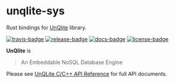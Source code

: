 # unqlite-sys

Rust bindings for [UnQlite][] library.

[![travis-badge][]][travis] [![release-badge][]][cargo]
[![docs-badge][]][docs] [![license-badge][]][license]

**UnQlite** is
> An Embeddable NoSQL Database Engine

Please see [UnQLite C/C++ API Reference][] for full API documents.

[UnQlite]: http://unqlite.org
[UnQLite C/C++ API Reference]: http://unqlite.org/c_api.html
[travis-badge]: https://travis-ci.org/zitsen/unqlite-sys.rs.svg?branch=master
[travis]: https://travis-ci.org/zitsen/unqlite-sys.rs
[release-badge]: https://img.shields.io/github/release/zitsen/unqlite-sys.rs.svg?style=flat-square
[cargo]: https://crates.io/crates/unqlite-sys
[docs-badge]: https://img.shields.io/badge/API-docs-blue.svg?style=flat-square
[docs]: https://zitsen.github.io/unqlite-sys.rs
[license-badge]: https://img.shields.io/badge/license-MIT-lightgray.svg?style=flat-square
[license]: https://github.com/zitsen/unqlite-sys.rs/blob/master/LICENSE
